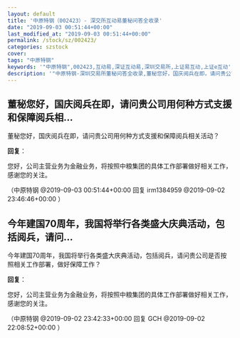 ```yaml
---
layout: default
title: '中原特钢（002423）- 深交所互动易董秘问答全收录'
date: "2019-09-03 00:51:44+00:00"
last_modified_at: "2019-09-03 00:51:44+00:00"
permalink: /stock/sz/002423/
categories: szstock
cover: 
tags: "中原特钢"
keywords: '"中原特钢",002423,互动易,深证互动易,深圳交易所,上证易互动,上证e互动'
description: '"中原特钢-深圳交易所董秘问答全收录,董秘您好，国庆阅兵在即，请问贵公司用何种方式支援和保障阅兵相关活动？"'
---
```


## 董秘您好，国庆阅兵在即，请问贵公司用何种方式支援和保障阅兵相...

董秘您好，国庆阅兵在即，请问贵公司用何种方式支援和保障阅兵相关活动？

**回复**：

您好，公司主营业务为金融业务，将按照中粮集团的具体工作部署做好相关工作，感谢您的关注。 

（中原特钢  @2019-09-03 00:51:44+00:00 回复 irm1384959  @2019-09-02 23:46:46+00:00 ）

## 今年建国70周年，我国将举行各类盛大庆典活动，包括阅兵，请问...

今年建国70周年，我国将举行各类盛大庆典活动，包括阅兵，请问贵公司是否按照相关工作部署，做好保障工作？

**回复**：

您好，公司主营业务为金融业务，将按照中粮集团的具体工作部署做好相关工作，感谢您的关注。 

（中原特钢  @2019-09-02 23:42:33+00:00 回复 GCH  @2019-09-02 22:08:52+00:00 ）

